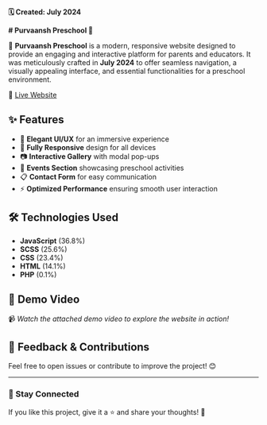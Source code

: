 **🗓️ Created: July 2024**

**# Purvaansh Preschool 🌟**

🚀 **Purvaansh Preschool** is a modern, responsive website designed to provide an engaging and interactive platform for parents and educators. It was meticulously crafted in **July 2024** to offer seamless navigation, a visually appealing interface, and essential functionalities for a preschool environment.

🔗 [Live Website](https://purvaanshpreschool.com)  

## ✨ Features
- 🎨 **Elegant UI/UX** for an immersive experience
- 📱 **Fully Responsive** design for all devices
- 📷 **Interactive Gallery** with modal pop-ups
- 📅 **Events Section** showcasing preschool activities
- 📋 **Contact Form** for easy communication
- ⚡ **Optimized Performance** ensuring smooth user interaction

## 🛠️ Technologies Used
- **JavaScript** (36.8%)
- **SCSS** (25.6%)
- **CSS** (23.4%)
- **HTML** (14.1%)
- **PHP** (0.1%)

## 🎥 Demo Video
📹 *Watch the attached demo video to explore the website in action!*

## 📩 Feedback & Contributions
Feel free to open issues or contribute to improve the project! 😊

---
### 📌 Stay Connected
If you like this project, give it a ⭐ and share your thoughts! 🚀

